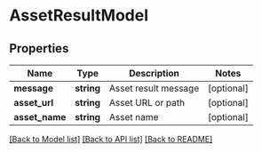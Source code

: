 # AssetResultModel

## Properties
Name | Type | Description | Notes
------------ | ------------- | ------------- | -------------
**message** | **string** | Asset result message | [optional] 
**asset_url** | **string** | Asset URL or path | [optional] 
**asset_name** | **string** | Asset name | [optional] 

[[Back to Model list]](../README.md#documentation-for-models) [[Back to API list]](../README.md#documentation-for-api-endpoints) [[Back to README]](../README.md)


